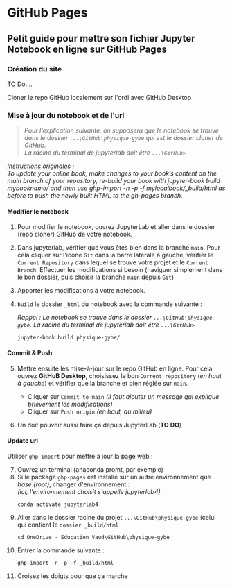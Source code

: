 # GitHub Pages

## Petit guide pour mettre son fichier Jupyter Notebook en ligne sur GitHub Pages

### Création du site

TO Do....

Cloner le repo GitHub localement sur l'ordi avec GitHub Desktop


### Mise à jour du notebook et de l'url 
> *Pour l'explication suivante, on supposera que le notebook se trouve dans le dossier `...\GitHub\physique-gybe` qui est le dossier cloner de GitHub.\
> La racine du terminal de jupyterlab doit être `...\GitHub>`*

*[Instructions originales](https://jupyterbook.org/en/stable/start/publish.html) :\
To update your online book, make changes to your book’s content on the main branch of your repository, re-build your book with jupyter-book build mybookname/ and then use ghp-import -n -p -f mylocalbook/_build/html as before to push the newly built HTML to the gh-pages branch.*

#### Modifier le notebook
1. Pour modifier le notebook, ouvrez JupyterLab et aller dans le dossier (repo cloner) GitHub de votre notebook.
2. Dans jupyterlab, vérifier que vous êtes bien dans la branche `main`. Pour cela cliquer sur l'icone `Git` dans la barre laterale à gauche, vérifier le `Current Repository` dans lequel se trouve votre projet et le `Current Branch`. Effectuer les modifications si besoin (naviguer simplement dans le bon dossier, puis choisir la branche `main` depuis `Git`)
3. Apporter les modifications à votre notebook.
4. `build` le dossier `_html` du  notebook avec la commande suivante :
   
   *Rappel : Le notebook se trouve dans le dossier `...\GitHub\physique-gybe`. La racine du terminal de jupyterlab doit être `...\GitHub>`*
   ```none
   jupyter-book build physique-gybe/
   ```
#### Commit & Push
5. Mettre ensuite les mise-à-jour sur le repo GitHub en ligne. Pour cela ouvrez **GitHuB Desktop**, choisissez le bon `Current repository` (*en haut à gauche*) et vérifier que la branche et bien réglée sur `main`.
   - Cliquer sur `Commit to main` *(il faut ajouter un message qui explique brièvement les modifications)*
   - Cliquer sur `Push origin` *(en haut, au milieu)*

6. On doit pouvoir aussi faire ça depuis JupyterLab (**TO DO**)

#### Update url
Utiliser `ghp-import` pour mettre à jour la page web :

7. Ouvrez un terminal (anaconda promt, par exemple)
8. Si le package `ghp-pages` est installé sur un autre environnement que *base (root)*, changer d'environnement :\
      *(ici, l'environnement choisit s'appelle jupyterlab4)*
      ```none
      conda activate jupyterlab4
      ```
9. Aller dans le dossier racine du projet `...\GitHub\physique-gybe` (celui qui contient le `dossier _build/html`
      ```none
      cd OneDrive - Education Vaud\GitHub\physique-gybe
      ```
10. Entrer la commande suivante :
      ```
      ghp-import -n -p -f _build/html
      ```
11. Croisez les doigts pour que ça marche


